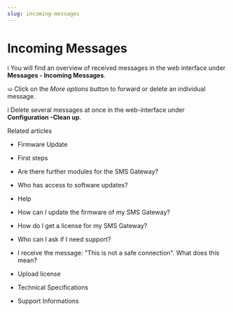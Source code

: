 ```yaml
---
slug: incoming-messages
---
```


# Incoming Messages

i You will find an overview of received messages in the web interface under
**Messages - Incoming Messages**.

➯ Click on the _More options_ button to forward or delete an individual
message.

i Delete several messages at once in the web-interface under **Configuration
-Clean up**.

Related articles

  * Firmware Update

  * First steps 

  * Are there further modules for the SMS Gateway?
  * Who has access to software updates?

  * Help

  * How can I update the firmware of my SMS Gateway?

  * How do I get a license for my SMS Gateway?

  * Who can I ask if I need support?

  * I receive the message: "This is not a safe connection". What does this mean?

  * Upload license

  * Technical Specifications
  * Support Informations

